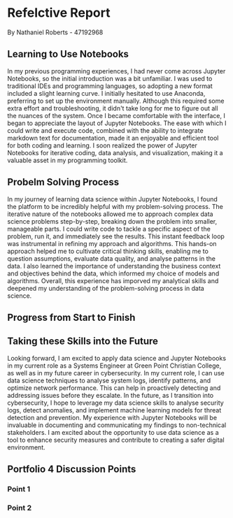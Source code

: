 # Refelctive Report
By Nathaniel Roberts - 47192968

## Learning to Use Notebooks
In my previous programming experiences, I had never come across Jupyter Notebooks, so the initial introduction was a bit unfamiliar. I was used to traditional IDEs and programming languages, so adopting a new format included a slight learning curve. I initially hesitated to use Anaconda, preferring to set up the environment manually. Although this required some extra effort and troubleshooting, it didn't take long for me to figure out all the nuances of the system. Once I became comfortable with the interface, I began to appreciate the layout of Jupyter Notebooks. The ease with which I could write and execute code, combined with the ability to integrate markdown text for documentation, made it an enjoyable and efficient tool for both coding and learning. I soon realized the power of Jupyter Notebooks for iterative coding, data analysis, and visualization, making it a valuable asset in my programming toolkit.

## Probelm Solving Process
In my journey of learning data science within Jupyter Notebooks, I found the platform to be incredibly helpful with my problem-solving process. The iterative nature of the notebooks allowed me to approach complex data science problems step-by-step, breaking down the problem into smaller, manageable parts. I could write code to tackle a specific aspect of the problem, run it, and immediately see the results. This instant feedback loop was instrumental in refining my approach and algorithms. This hands-on approach helped me to cultivate critical thinking skills, enabling me to question assumptions, evaluate data quality, and analyse patterns in the data. I also learned the importance of understanding the business context and objectives behind the data, which informed my choice of models and algorithms. Overall, this experience has imporved my analytical skills and deepened my understanding of the problem-solving process in data science.

## Progress from Start to Finish
## Taking these Skills into the Future
Looking forward, I am excited to apply data science and Jupyter Notebooks in my current role as a Systems Engineer at Green Point Christian College, as well as in my future career in cybersecurity. In my current role, I can use data science techniques to analyse system logs, identify patterns, and optimize network performance. This can help in proactively detecting and addressing issues before they escalate. 
In the future, as I transition into cybersecurity, I hope to leverage my data science skills to analyse security logs, detect anomalies, and implement machine learning models for threat detection and prevention. My experience with Jupyter Notebooks will be invaluable in documenting and communicating my findings to non-technical stakeholders. I am excited about the opportunity to use data science as a tool to enhance security measures and contribute to creating a safer digital environment.

## Portfolio 4 Discussion Points
### Point 1
### Point 2
